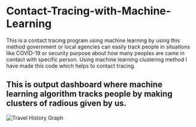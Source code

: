 # Contact-Tracing-with-Machine-Learning
This is a contact tracing program using machine learning by using this method government or local agencies can easily track people in situations like COVID-19 or security purpose about how many peoples are came in contact with specific person. Using machine learning clustering method I have made this code which helps to contact tracing.<br> 
## This is output dashboard where machine learning algorithm tracks people by making clusters of radious given by us.
![Travel History Graph](https://user-images.githubusercontent.com/68246393/144760224-57cd18b6-701a-4ab4-98a6-5db1f5f542b0.png)
